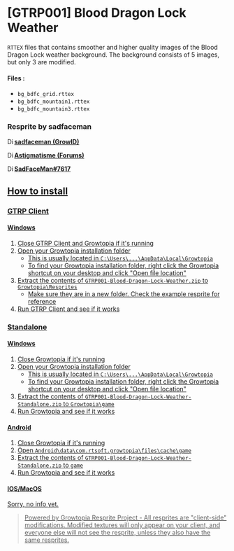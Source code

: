 # [GTRP001] Blood Dragon Lock Weather

`RTTEX` files that contains smoother and higher quality images of the Blood Dragon Lock weather background. The background consists of 5 images, but only 3 are modified.

#### Files :
+ `bg_bdfc_grid.rttex`
+ `bg_bdfc_mountain1.rttex`
+ `bg_bdfc_mountain3.rttex`

### Resprite by sadfaceman
<a href="https://www.growtopiagame.com" target=_blank><img src="https://drive.google.com/thumbnail?id=1wKIMyhVIyLEH5YcAuSMGGoluBI1CbukC" alt="Discord" width="16" height="16" style="float:left">**sadfaceman (GrowID)**</img>

<a href="https://www.growtopiagame.com/forums/member/375839-astigmatisme" target=_blank><img src="https://drive.google.com/thumbnail?id=1wKIMyhVIyLEH5YcAuSMGGoluBI1CbukC" alt="Discord" width="16" height="16" style="float:left">**Astigmatisme (Forums)**</img>

<a href="https://www.discord.com" target=_blank><img src="https://drive.google.com/thumbnail?id=1vBtDJR6I7AmdS3tf9UtPhj2dWnrFEgsE" alt="Discord" width="16" height="16" style="float:left">**SadFaceMan#7617**</img>

## How to install
### GTRP Client
#### Windows
1. Close GTRP Client and Growtopia if it's running
2. Open your Growtopia installation folder
    + This is usually located in `C:\Users\...\AppData\Local\Growtopia`
    + To find your Growtopia installation folder, right click the Growtopia shortcut on your desktop and click "Open file location"
3. Extract the contents of `GTRP001-Blood-Dragon-Lock-Weather.zip` to `Growtopia\Resprites`
    + Make sure they are in a new folder. Check the example resprite for reference
4. Run GTRP Client and see if it works

### Standalone
#### Windows
1. Close Growtopia if it's running
2. Open your Growtopia installation folder
    + This is usually located in `C:\Users\...\AppData\Local\Growtopia`
    + To find your Growtopia installation folder, right click the Growtopia shortcut on your desktop and click "Open file location"
3. Extract the contents of `GTRP001-Blood-Dragon-Lock-Weather-Standalone.zip` to `Growtopia\game`
4. Run Growtopia and see if it works

#### Android
1. Close Growtopia if it's running
2. Open `Android\data\com.rtsoft.growtopia\files\cache\game`
3. Extract the contents of `GTRP001-Blood-Dragon-Lock-Weather-Standalone.zip` to `game`
4. Run Growtopia and see if it works

#### IOS/MacOS
Sorry, no info yet.

> Powered by Growtopia Resprite Project - All resprites are "client-side" modifications. Modified textures will only appear on your client, and everyone else will not see the resprite, unless they also have the same resprites.
